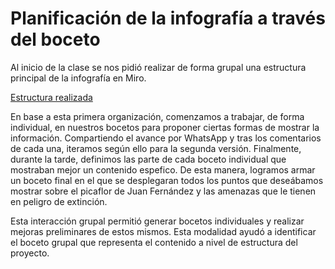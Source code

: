 # Planificación de la infografía a través del boceto



Al inicio de la clase se nos pidió realizar de forma grupal una estructura principal de la infografía en Miro.

[Estructura realizada](https://miro.com/app/board/o9J_lAF-N9E=/)

En base a esta primera organización, comenzamos a trabajar, de forma individual, en nuestros bocetos para proponer ciertas formas de mostrar la información. Compartiendo el avance por WhatsApp y tras los comentarios de cada una, iteramos según ello para la segunda versión. Finalmente, durante la tarde, definimos las parte de cada boceto individual que mostraban mejor un contenido espefico. De esta manera, logramos armar un boceto final en el que se desplegaran todos los puntos que deseábamos mostrar sobre el picaflor de Juan Fernández y las amenazas que le tienen en peligro de extinción.

Esta interacción grupal permitió generar bocetos individuales y realizar mejoras preliminares de estos mismos. Esta modalidad ayudó a identificar el boceto grupal que representa el contenido a nivel de estructura del proyecto.



